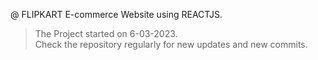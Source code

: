 @ FLIPKART E-commerce Website using REACTJS.

> The Project started on 6-03-2023.                                                                                                                                     
> Check the repository regularly for new updates and new commits.

